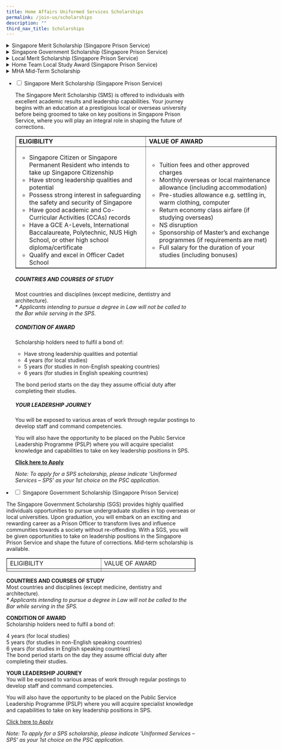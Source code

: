 ```yaml
---
title: Home Affairs Uniformed Services Scholarships
permalink: /join-us/scholarships
description: ""
third_nav_title: Scholarships
---
```

<details class="accordion">
    <summary class="headeraccordion">Singapore Merit Scholarship (Singapore Prison Service)
    </summary>
    <p>&nbsp;</p>
    <div style="text-align:justify;">The Singapore Merit Scholarship (SMS) is offered to individuals with excellent academic results and&nbsp;<span style="background-color:transparent;color:inherit;text-align:inherit;text-transform:inherit;white-space:inherit;word-spacing:normal;caret-color:auto;font-size:inherit;font-weight:400;">leadership capabilities. Your journey begins with an education at a prestigious local or overseas&nbsp;</span>
        <span style="background-color:transparent;color:inherit;text-align:inherit;text-transform:inherit;white-space:inherit;word-spacing:normal;caret-color:auto;font-size:inherit;font-weight:400;">university before being groomed to take on key positions in Singapore Prison Service, where you will&nbsp;</span>
        <span style="background-color:transparent;color:inherit;text-align:inherit;text-transform:inherit;white-space:inherit;word-spacing:normal;caret-color:auto;font-size:inherit;font-weight:400;">play an integral role in shaping the future of corrections.</span>
    </div>
    <p style="text-align:justify;">&nbsp;</p>
    <table>
        <tbody>
            <tr style="height:50%;">
                <td style="width:50%;">
                    <h3>ELIGIBILITY</h3>
                </td>
                <td style="width:50%;">
                    <h3>VALUE OF AWARD</h3>
                </td>
            </tr>
            <tr style="height:50%;">
                <td style="width:50%;">
                    <ul>
                        <li>Singapore Citizen or Singapore Permanent Resident who intends to take up Singapore Citizenship</li>
                        <li>Have strong leadership qualities and potential</li>
                        <li>Possess strong interest in safeguarding the safety and security of Singapore</li>
                        <li>Have good academic and Co-Curricular Activities (CCAs) records</li>
                        <li>Have a GCE A-Levels, International Baccalaureate, Polytechnic, NUS High School, or other high school diploma/certificate</li>
                        <li>Qualify and excel in Officer Cadet School</li>
                    </ul>
                </td>
                <td style="width:50%;">
                    <div></div>
                    <ul>
                        <li>Tuition fees and other approved charges</li>
                        <li>Monthly overseas or local maintenance allowance (including accommodation)</li>
                        <li>Pre-studies allowance e.g. settling in, warm clothing, computer</li>
                        <li>Return economy class airfare (if studying overseas)</li>
                        <li>NS disruption</li>
                        <li>Sponsorship of Master’s and exchange programmes (if requirements are met)</li>
                        <li>Full salary for the duration of your studies (including bonuses)</li>
                    </ul>
                </td>
            </tr>
        </tbody>
    </table><span style="background-color:transparent;color:inherit;font-family:inherit;text-align:inherit;text-transform:inherit;white-space:inherit;word-spacing:normal;caret-color:auto;font-size:inherit;font-weight:400;"></span>
    <h3>COUNTRIES AND COURSES OF STUDY</h3>
    <p dir="ltr">Most countries and disciplines (except medicine, dentistry and architecture).<br>*<em>&nbsp;Applicants intending to pursue a degree in Law will not be called to the Bar while serving in the SPS.</em></p>
    <h3 dir="ltr">CONDITION OF AWARD</h3>
    <p dir="ltr">Scholarship holders need to fulfil a bond of:</p>
    <ul>
        <li>Have strong leadership qualities and potential</li>
        <li>4 years (for local studies)</li>
        <li>5 years (for studies in non-English speaking countries)</li>
        <li>6 years (for studies in English speaking countries)</li>
    </ul>
    <div>
        <p>The bond period starts on the day they assume official duty after completing their studies.</p>
    </div>
    <h3 dir="ltr">YOUR LEADERSHIP JOURNEY</h3>
    <p dir="ltr">You will be exposed to various areas of work through regular postings to develop staff and command competencies.
    </p>
    <p dir="ltr">You will also have the opportunity to be placed on the Public Service Leadership Programme (PSLP) where you will acquire specialist knowledge and capabilities to take on key leadership positions in SPS.
    </p>
    <p><a href="https://www.psc.gov.sg/Scholarships/public-sector-scholarships/browse-by-scholarship/singapore-merit-scholarship-MHA" data-sf-ec-immutable=""><strong>Click here to Apply</strong></a></p>
    <div><em>Note: To apply for a SPS scholarship, please indicate 'Uniformed Services – SPS’ as your 1st choice on the PSC application.</em></div>
    <p>&nbsp;</p>
</details>
<details class="accordion">
    <summary class="headeraccordion">Singapore Government Scholarship (Singapore Prison Service)
    </summary>
    <p>&nbsp;</p>
    <div class="body">
        <p style="text-align:justify;">The Singapore Government Scholarship (SGS) provides highly qualified individuals opportunities to pursue undergraduate studies in top overseas or local universities. Upon graduation, you will embark on an exciting and rewarding career as a Prison
            Officer to transform lives and influence communities towards a society without re-offending. With a SGS, you will be given opportunities to take on leadership positions in the Singapore Prison Service and shape the future of corrections. Mid-term
            scholarship is available.</p>
        <table>
            <tbody>
                <tr style="height:50%;">
                    <td style="width:50%;">
                        <h3>ELIGIBILITY</h3>
                    </td>
                    <td style="width:50%;">
                        <h3>VALUE OF AWARD</h3>
                    </td>
                </tr>
                <tr style="height:50%;">
                    <td style="width:50%;">
                        <ul>
                            <li>Singapore Citizen or Singapore Permanent Resident who intends to take up Singapore Citizenship</li>
                            <li>Have strong leadership qualities and potential</li>
                            <li>Possess strong interest in safeguarding the safety and security of Singapore</li>
                            <li>Have good academic and Co-Curricular Activities (CCAs) records</li>
                            <li>Have a GCE A-Levels, International Baccalaureate, Polytechnic, NUS High School, or other high school diploma/certificate. [Current Undergraduate students (not in final year of studies) with good academic results may also apply.
                                Check out more details on a mid-term scholarship.]</li>
                            <li>Perform well in National Service (for male applicants)</li>
                        </ul>
                    </td>
                    <td style="width:50%;">
                        <ul>
                            <li>Tuition fees and other approved charges</li>
                            <li>Monthly overseas or local maintenance allowance (including accommodation)</li>
                            <li>Pre-studies allowance e.g. settling in, warm clothing, computer</li>
                            <li>Return economy class airfare (if studying overseas)</li>
                            <li>Sponsorship of Master’s and exchange programmes (if requirements are met)</li>
                        </ul>
                    </td>
                </tr>
            </tbody>
        </table>
        <h3>COUNTRIES AND COURSES OF STUDY</h3>
        <p dir="ltr">Most countries and disciplines (except medicine, dentistry and architecture).<br>*&nbsp;<em>Applicants intending to pursue a degree in Law will not be called to the Bar while serving in the SPS.</em></p>
        <h3 dir="ltr">CONDITION OF AWARD</h3>
        <p dir="ltr">Scholarship holders need to fulfil a bond of:&nbsp;</p>
        <ul>
            <li>4 years (for local studies)</li>
            <li>5 years (for studies in non-English speaking countries)</li>
            <li>6 years (for studies in English speaking countries)</li>
        </ul>
        <p dir="ltr">The bond period starts on the day they assume official duty after completing their studies.</p>
        <h3 dir="ltr">YOUR LEADERSHIP JOURNEY</h3>
        <p dir="ltr">You will be exposed to various areas of work through regular postings to develop staff and command competencies.<br><br>You will also have the opportunity to be placed on the Public Service Leadership Programme (PSLP) where you will acquire
            specialist knowledge and capabilities to take on key leadership positions in SPS.</p>
        <p><a href="https://www.psc.gov.sg/Scholarships/public-sector-scholarships/browse-by-scholarship/singapore-government-scholarship-MHA" data-sf-ec-immutable=""></a><a href="https://www.psc.gov.sg/Scholarships/public-sector-scholarships/browse-by-scholarship/singapore-government-scholarship-MHA" data-sf-ec-immutable=""><strong></strong></a><strong><a href="https://www.psc.gov.sg/Scholarships/public-sector-scholarships/browse-by-scholarship/singapore-government-scholarship-MHA" data-sf-ec-immutable="">Click here to Apply&nbsp;</a></strong></p>
        <p><em>Note: To apply for a SPS scholarship, please indicate 'Uniformed Services – SPS’ as your 1st choice on the PSC application.</em></p>
    </div>
</details>
<details class="accordion">
    <summary class="headeraccordion">Local Merit Scholarship (Singapore Prison Service)
    </summary>
    <p>&nbsp;</p>
    <div class="body">
        <p style="text-align:justify;">The Local Merit Scholarship (LMS) provides highly qualified and promising individuals with an undergraduate education at a local university. Upon graduation, you will embark on an exciting and rewarding career as a Prison Officer to transform
            lives and influence communities towards a society without re-offending. With a LMS, you will be given opportunities to take on leadership positions in the Singapore Prison Service and shape the future of corrections. Mid-term scholarship is
            available.</p>
        <table>
            <tbody>
                <tr style="height:50%;">
                    <td style="width:50%;">
                        <h3>ELIGIBILITY</h3>
                    </td>
                    <td style="width:50%;">
                        <h3>VALUE OF AWARD</h3>
                    </td>
                </tr>
                <tr style="height:50%;">
                    <td style="width:50%;">
                        <ul>
                            <li>Singapore Citizen or Singapore Permanent Resident who intends to take up Singapore Citizenship</li>
                            <li>Have strong leadership qualities and potential</li>
                            <li>Possess strong interest in safeguarding the safety and security of Singapore</li>
                            <li>Have good academic and Co-Curricular Activities (CCAs) records</li>
                            <li>Have a GCE A-Levels, International Baccalaureate, Polytechnic, NUS High School, or other high school diploma/certificate. [Current Undergraduate students (not in final year of studies) with good academic results may also apply.
                                Check out more details on a mid-term scholarship.]</li>
                            <li>Perform well in National Service (for male applicants)</li>
                        </ul>
                    </td>
                    <td style="width:50%;">
                        <ul>
                            <li>Tuition fees and other approved charges</li>
                            <li>Monthly local maintenance allowance (including accommodation)</li>
                            <li>Pre-studies allowance e.g. computer</li>
                            <li>Hostel allowance</li>
                            <li>Sponsorship of Master’s and exchange programmes (if requirements are met)<br></li>
                        </ul>
                    </td>
                </tr>
            </tbody>
        </table>
        <h3 dir="ltr">COURSES OF STUDY</h3>
        <p dir="ltr">Most disciplines in local universities (except medicine, dentistry and architecture).<br>*<em>&nbsp;Applicants intending to pursue a degree in Law will not be called to the Bar while serving in the SPS.</em></p>
        <h3 dir="ltr">CONDITION OF AWARD</h3>
        <p dir="ltr">Scholarship holders will be bonded for four years, commencing on the day you assume official duty after completing your studies.</p>
        <h3 dir="ltr">YOUR LEADERSHIP JOURNEY</h3>
        <p dir="ltr">You will be exposed to various areas of work through regular postings to develop staff and command competencies.<br><br>You will also have the opportunity to be placed on the Public Service Leadership Programme (PSLP) where you will acquire
            specialist knowledge and capabilities to take on key leadership positions in SPS.</p>
        <p><a href="https://www.psc.gov.sg/Scholarships/public-sector-scholarships/browse-by-scholarship/singapore-government-scholarship-MHA" data-sf-ec-immutable=""></a><a href="https://www.psc.gov.sg/Scholarships/public-sector-scholarships/browse-by-scholarship/local-merit-scholarship-MHA" data-sf-ec-immutable=""><strong>Click here to Apply&nbsp;</strong></a></p>
        <p><em>Note: To apply for a SPS scholarship, please indicate 'Uniformed Services – SPS’ as your 1st choice on the PSC application.</em></p>
    </div>
</details>
<details class="accordion">
    <summary class="headeraccordion">Home Team Local Study Award (Singapore Prison Service)
    </summary>
    <p>&nbsp;</p>
    <div class="body">
        <p style="text-align:justify;">The Home Team Local Study Award (HTLSA) enables you to pursue a meaningful and rewarding career with the Singapore Prison Service. Upon completion of your undergraduate education at a reputable local university, you will be appointed as Prison
            Officer in the Singapore Prison Service to transform lives and influence communities towards a society without re-offending.</p>
        <table>
            <tbody>
                <tr style="height:50%;">
                    <td style="width:50%;">
                        <h3>ELIGIBILITY</h3>
                    </td>
                    <td style="width:50%;">
                        <h3>VALUE OF AWARD</h3>
                    </td>
                </tr>
                <tr style="height:50%;">
                    <td style="width:50%;">
                        <ul>
                            <li>Singapore Citizen or Singapore Permanent Resident who intends to take up Singapore Citizenship</li>
                            <li>Have strong leadership qualities and potential</li>
                            <li>Possess strong interest in safeguarding the safety and security of Singapore</li>
                            <li>Have good academic and Co-Curricular Activities (CCAs) records</li>
                            <li>Have a GCE A-Levels, International Baccalaureate, Polytechnic, NUS High School, or other high school diploma/certificate. [Current Undergraduate students (not in final year of studies) with good academic results may also apply.
                                Check out more details on a mid-term scholarship.]</li>
                            <li>Perform well in National Service (for male applicants)</li>
                        </ul>
                    </td>
                    <td style="width:50%;">
                        <ul>
                            <li>Tuition fees and other approved charges</li>
                            <li>Monthly local maintenance allowance (including accommodation)</li>
                            <li>Pre-studies allowance e.g. computer</li>
                            <li>Hostel allowance</li>
                            <li>Sponsorship of Master’s and exchange programmes (if requirements are met)</li>
                        </ul>
                    </td>
                </tr>
            </tbody>
        </table>
        <h3>COURSES OF STUDY</h3>
        <div>Most disciplines in local universities (except medicine, dentistry and architecture).</div>
        <div>* <em>Applicants intending to pursue a degree in Law will not be called to the Bar while serving in the SPS.</em></div>
        <div><br></div>
        <h3>CONDITION OF AWARD</h3>
        <div>
            <p>Scholarship holders will be bonded for four years, commencing on the day you assume official duty after completing your studies.</p>
        </div>
        <h3 dir="ltr">YOUR LEADERSHIP JOURNEY</h3>
        <p dir="ltr">You will be exposed to various areas of work through regular postings to develop staff and command competencies.<span style="background-color:transparent;color:inherit;text-align:inherit;text-transform:inherit;white-space:inherit;word-spacing:normal;caret-color:auto;font-size:inherit;font-weight:400;"></span></p>
        <p><a href="https://www.psc.gov.sg/apply-for-scholarships" data-sf-ec-immutable=""><strong>Click here to apply</strong></a></p>
        <p><em>Note: To apply for a SPS scholarship, please indicate 'Uniformed Services – SPS’ as your 1st choice on the PSC application.</em></p>
    </div>
</details>
<details class="accordion">
    <summary class="headeraccordion">MHA Mid-Term Scholarship
    </summary>
    <p>&nbsp;</p>
    <p><span style="background-color:transparent;color:inherit;font-family:inherit;font-size:inherit;text-align:inherit;text-transform:inherit;white-space:inherit;word-spacing:normal;caret-color:auto;font-weight:400;">If you are a current undergraduate with excellent results and an interest in SPS’ mission, you may&nbsp;</span>
        <span style="background-color:transparent;color:inherit;font-family:inherit;font-size:inherit;text-align:inherit;text-transform:inherit;white-space:inherit;word-spacing:normal;caret-color:auto;font-weight:400;">consider applying for a mid-term scholarship.&nbsp;</span>
    </p>
    <div>
        <p><span style="background-color:transparent;color:inherit;text-align:inherit;text-transform:inherit;white-space:inherit;word-spacing:normal;caret-color:auto;font-size:inherit;font-weight:400;"></span><span style="background-color:transparent;color:inherit;text-align:inherit;text-transform:inherit;white-space:inherit;word-spacing:normal;caret-color:auto;font-size:inherit;font-weight:400;">Tuition and compulsory fees you incurred before the award will be back-paid.</span></p>
    </div>
    <div class="body">
        <table>
            <tbody>
                <tr style="height:50%;">
                    <td style="width:50%;">
                        <h3>ELIGIBILITY</h3>
                    </td>
                    <td style="width:50%;">
                        <h3>VALUE OF AWARD</h3>
                    </td>
                </tr>
                <tr style="height:50%;">
                    <td style="width:50%;">
                        <ul>
                            <li>Be pursuing full-time undergraduate studies</li>
                            <li>Be on track for graduation with at least 2nd Upper Honours or equivalent</li>
                            <li>Have completed at least 1 semester and not be in the final year of undergraduate study</li>
                        </ul>
                    </td>
                    <td style="width:50%;">
                        <ul>
                            <li>Tuition fees and other approved charges (Tuition fees and compulsory fees incurred before the award will be back-paid)</li>
                            <li>Monthly overseas or local maintenance allowance</li>
                            <li>Return economy class airfare (if studying overseas)</li>
                            <li>Sponsorship of Master’s and exchange programmes (if requirements are met)</li>
                        </ul>
                    </td>
                </tr>
            </tbody>
        </table>
        <div>
            <div>The scholarships below are available as mid-term scholarships. To find out about eligibility and&nbsp;<span style="background-color:transparent;color:inherit;text-align:inherit;text-transform:inherit;white-space:inherit;word-spacing:normal;caret-color:auto;font-size:inherit;font-weight:400;">terms, visit the individual scholarship pages.</span></div>
            <ul>
                <li>Singapore Government Scholarship (Singapore Prison Service)<br></li>
                <li>Local Merit Scholarship (Singapore Prison Service)<br></li>
                <li>Home Team Local Study Award (Singapore Prison Service)</li>
            </ul>
            <p>To apply for the scholarship, please visit the PSC scholarship portal.</p>
            <p><a href="https://www.mha.gov.sg/careers/scholarships/mha-mid-term-scholarship" data-sf-ec-immutable=""><strong>Click here to apply</strong></a></p>
            <p><em>Note: To apply for a SPS scholarship, please indicate 'Uniformed Services – SPS’ as your 1st choice on the PSC application.</em></p>
        </div>
    </div>
</details>

<img alt="" src="https://www.sps.gov.sg/images/default-source/career-with-us/scholarship-officer.png?sfvrsn=da2af6d3_2">

<ul class="jekyllcodex_accordion">
  <li>
    <input id="accordion1" type="checkbox">
    <label for="accordion1">Singapore Merit Scholarship (Singapore Prison Service)</label>
    <div>
      <p>The Singapore Merit Scholarship (SMS) is offered to individuals with excellent academic results and leadership capabilities. Your journey begins with an education at a prestigious local or overseas university before being groomed to take on key positions in Singapore Prison Service, where you will play an integral role in shaping the future of corrections.
<table border="1" style="border-collapse: collapse; width: 696px;">
<tbody>
<tr>
<td style="width: 50%;"><strong>ELIGIBILITY</strong></td>
<td style="width: 50%;"><strong>VALUE OF AWARD</strong></td>
</tr>
<tr>
<td style="width: 344.625px;">
<ul>
<li>Singapore Citizen or Singapore Permanent Resident who intends to take up Singapore Citizenship</li>
<li>Have strong leadership qualities and potential</li>
<li>Possess strong interest in safeguarding the safety and security of Singapore</li>
<li>Have good academic and Co-Curricular Activities (CCAs) records</li>
<li>Have a GCE A-Levels, International Baccalaureate, Polytechnic, NUS High School, or other high school diploma/certificate</li>
<li>Qualify and excel in Officer Cadet School</li>
</ul>
</td>
<td style="width: 344.375px;">
<ul>
<li>Tuition fees and other approved charges</li>
<li>Monthly overseas or local maintenance allowance (including accommodation)</li>
<li>Pre-studies allowance e.g. settling in, warm clothing, computer</li>
<li>Return economy class airfare (if studying overseas)</li>
<li>NS disruption</li>
<li>Sponsorship of Master’s and exchange programmes (if requirements are met)</li>
<li>Full salary for the duration of your studies (including bonuses)</li>
</ul>
</td>
</tr>
</tbody>
</table>
</p><h5>COUNTRIES AND COURSES OF STUDY</h5>
<p dir="ltr">Most countries and disciplines (except medicine, dentistry and architecture).<br>*<em>&nbsp;Applicants intending to pursue a degree in Law will not be called to the Bar while serving in the SPS.</em></p>
<h5>CONDITION OF AWARD</h5>
<p dir="ltr">Scholarship holders need to fulfil a bond of:</p>
<ul>
<li>Have strong leadership qualities and potential</li>
<li>4 years (for local studies)</li>
<li>5 years (for studies in non-English speaking countries)</li>
<li>6 years (for studies in English speaking countries)</li>
</ul>
<div>
<p>The bond period starts on the day they assume official duty after completing their studies.</p>
</div>
<h5 dir="ltr">YOUR LEADERSHIP JOURNEY</h5>
<p dir="ltr">You will be exposed to various areas of work through regular postings to develop staff and command competencies.</p>
<p dir="ltr">You will also have the opportunity to be placed on the Public Service Leadership Programme (PSLP) where you will acquire specialist knowledge and capabilities to take on key leadership positions in SPS.</p>
<p><a data-sf-ec-immutable="" href="https://www.psc.gov.sg/Scholarships/public-sector-scholarships/browse-by-scholarship/singapore-merit-scholarship-MHA"><strong>Click here to Apply</strong></a></p>
<div><em>Note: To apply for a SPS scholarship, please indicate 'Uniformed Services – SPS’ as your 1st choice on the PSC application.</em></div>
</div>
	</li>  
  </ul>
	<li>
<input id="accordion2" type="checkbox">
<label for="accordion2">Singapore Government Scholarship (Singapore Prison Service)</label>
	<p>The Singapore Government Scholarship (SGS) provides highly qualified individuals opportunities to pursue undergraduate studies in top overseas or local universities. Upon graduation, you will embark on an exciting and rewarding career as a Prison Officer to transform lives and influence communities towards a society without re-offending. With a SGS, you will be given opportunities to take on leadership positions in the Singapore Prison Service and shape the future of corrections. Mid-term scholarship is available.</p>
<table style="border-collapse: collapse; width: 100%; height: 36px;" border="1">
<tbody>
<tr style="height: 18px;">
<td style="width: 50%; height: 18px;">ELIGIBILITY</td>
<td style="width: 50%; height: 18px;">VALUE OF AWARD</td>
</tr>
<tr style="height: 18px;">
<td style="width: 50%; height: 18px;">
<ul>
<li>Singapore Citizen or Singapore Permanent Resident who intends to take up Singapore Citizenship</li>
<li>Have strong leadership qualities and potential</li>
<li>Possess strong interest in safeguarding the safety and security of Singapore</li>
<li>Have good academic and Co-Curricular Activities (CCAs) records</li>
<li>Have a GCE A-Levels, International Baccalaureate, Polytechnic, NUS High School, or other high school diploma/certificate. [Current Undergraduate students (not in final year of studies) with good academic results may also apply. Check out more details on a mid-term scholarship.]</li>
<li>Perform well in National Service (for male applicants)</li>
</ul>
</td>
<td style="width: 50%; height: 18px;">
<ul>
<li>Tuition fees and other approved charges</li>
<li>Monthly overseas or local maintenance allowance (including accommodation)</li>
<li>Pre-studies allowance e.g. settling in, warm clothing, computer</li>
<li>Return economy class airfare (if studying overseas)</li>
<li>Sponsorship of Master&rsquo;s and exchange programmes (if requirements are met)</li>
</ul>
</td>
</tr>
</tbody>
</table>
<p><strong>COUNTRIES AND COURSES OF STUDY</strong><br />Most countries and disciplines (except medicine, dentistry and architecture).<br /><em>* Applicants intending to pursue a degree in Law will not be called to the Bar while serving in the SPS.</em></p>
<p><strong>CONDITION OF AWARD</strong><br />Scholarship holders need to fulfil a bond of:</p>
<p>4 years (for local studies)<br />5 years (for studies in non-English speaking countries)<br />6 years (for studies in English speaking countries)<br />The bond period starts on the day they assume official duty after completing their studies.</p>
<p><strong>YOUR LEADERSHIP JOURNEY</strong><br />You will be exposed to various areas of work through regular postings to develop staff and command competencies.</p>
<p>You will also have the opportunity to be placed on the Public Service Leadership Programme (PSLP) where you will acquire specialist knowledge and capabilities to take on key leadership positions in SPS.</p>
<p><a href="https://www.psc.gov.sg/Scholarships/public-sector-scholarships/browse-by-scholarship/singapore-government-scholarship-MHA">Click here to Apply</a></p>
<p><em>Note: To apply for a SPS scholarship, please indicate 'Uniformed Services &ndash; SPS&rsquo; as your 1st choice on the PSC application.</em></p>
	</div>
  </li>